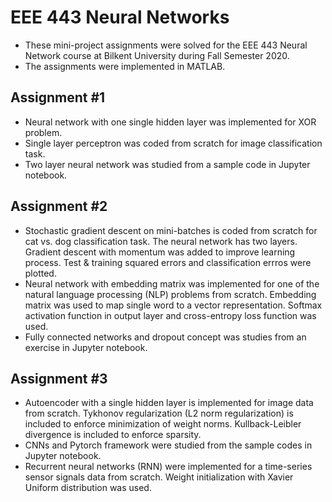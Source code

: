 # EEE 443 Neural Networks

* These mini-project assignments were solved for the EEE 443 Neural Network course at Bilkent University during Fall Semester 2020.
* The assignments were implemented in MATLAB. 

## Assignment #1 
- Neural network with one single hidden layer was implemented for XOR problem.
- Single layer perceptron was coded from scratch for image classification task.
- Two layer neural network was studied from a sample code in Jupyter notebook. 

## Assignment #2 
- Stochastic gradient descent on mini-batches is coded from scratch for cat vs. dog classification task. The neural network has two layers. Gradient descent with momentum was added to improve learning process. Test & training squared errors and classification errros were plotted. 
- Neural network with embedding matrix was implemented for one of the natural language processing (NLP) problems from scratch. Embedding matrix was used to map single word to a vector representation. Softmax activation function in output layer and cross-entropy loss function was used. 
- Fully connected networks and dropout concept was studies from an exercise in Jupyter notebook. 

## Assignment #3 
- Autoencoder with a single hidden layer is implemented for image data from scratch. Tykhonov regularization (L2 norm regularization) is included to enforce minimization of weight norms. Kullback-Leibler divergence is included to enforce sparsity.
- CNNs and Pytorch framework were studied from the sample codes in Jupyter notebook. 
- Recurrent neural networks (RNN) were implemented for a time-series sensor signals data from scratch. Weight initialization with Xavier Uniform distribution was used. 
